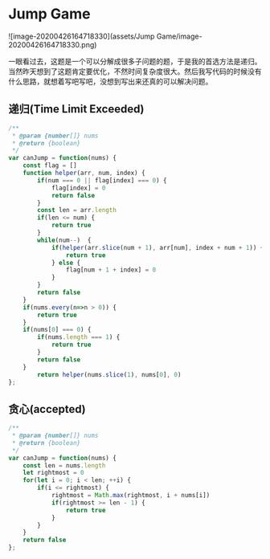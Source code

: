 # Jump Game

![image-20200426164718330](assets/Jump Game/image-20200426164718330.png)

一眼看过去，这题是一个可以分解成很多子问题的题，于是我的首选方法是递归。当然昨天想到了这题肯定要优化，不然时间复杂度很大。然后我写代码的时候没有什么思路，就想着写吧写吧，没想到写出来还真的可以解决问题。

## 递归(Time Limit Exceeded)

```javascript
/**
 * @param {number[]} nums
 * @return {boolean}
 */
var canJump = function(nums) {
    const flag = []
    function helper(arr, num, index) {
        if(num === 0 || flag[index] === 0) {
            flag[index] = 0
            return false
        }
        const len = arr.length
        if(len <= num) {
            return true
        }
        while(num--)  {
            if(helper(arr.slice(num + 1), arr[num], index + num + 1)) {
                return true
            } else {
                flag[num + 1 + index] = 0
            }
        }
        return false
    }
    if(nums.every(n=>n > 0)) {
        return true
    }
    if(nums[0] === 0) {
        if(nums.length === 1) {
            return true
        }
        return false
    }
        return helper(nums.slice(1), nums[0], 0)
};
```

## 贪心(accepted)

```javascript
/**
 * @param {number[]} nums
 * @return {boolean}
 */
var canJump = function(nums) {
    const len = nums.length
    let rightmost = 0
    for(let i = 0; i < len; ++i) {
        if(i <= rightmost) {
            rightmost = Math.max(rightmost, i + nums[i])
            if(rightmost >= len - 1) {
                return true
            }
        }
    }
    return false
};
```

